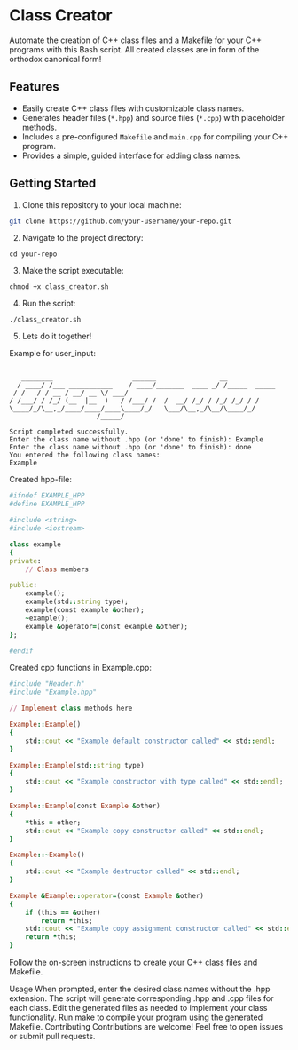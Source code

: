 # Class Creator

Automate the creation of C++ class files and a Makefile for your C++ programs with this Bash script.
All created classes are in form of the orthodox canonical form!

## Features

- Easily create C++ class files with customizable class names.
- Generates header files (`*.hpp`) and source files (`*.cpp`) with placeholder methods.
- Includes a pre-configured `Makefile` and `main.cpp` for compiling your C++ program.
- Provides a simple, guided interface for adding class names.

## Getting Started

1. Clone this repository to your local machine:

```bash
git clone https://github.com/your-username/your-repo.git
```
2. Navigate to the project directory:
```
cd your-repo
```
3. Make the script executable:
```
chmod +x class_creator.sh
```

4. Run the script:
```
./class_creator.sh
```

5. Lets do it together!

Example for user_input:
```

   ________                    ______                __
  / ____/ /___ ___________    / ____/_______  ____ _/ /_____  _____
 / /   / / __ / __/ __ \/ ___/
/ /___/ / /_/ (__  |__  )   / /___/ /  /  __/ /_/ / /_/ /_/ / /
\____/_/\__,_/____/____/____\____/_/   \___/\__,_/\__/\____/_/
                      /_____/

Script completed successfully.
Enter the class name without .hpp (or 'done' to finish): Example
Enter the class name without .hpp (or 'done' to finish): done
You entered the following class names:
Example
```

Created hpp-file:
```ruby
#ifndef EXAMPLE_HPP
#define EXAMPLE_HPP

#include <string>
#include <iostream>

class example
{
private:
	// Class members

public:
	example();
	example(std::string type);
	example(const example &other);
	~example();
	example &operator=(const example &other);
};

#endif
```
Created cpp functions in Example.cpp:
```ruby
#include "Header.h"
#include "Example.hpp"

// Implement class methods here

Example::Example()
{
	std::cout << "Example default constructor called" << std::endl;
}

Example::Example(std::string type)
{
	std::cout << "Example constructor with type called" << std::endl;
}

Example::Example(const Example &other)
{
	*this = other;
	std::cout << "Example copy constructor called" << std::endl;
}

Example::~Example()
{
	std::cout << "Example destructor called" << std::endl;
}

Example &Example::operator=(const Example &other)
{
	if (this == &other)
		return *this;
	std::cout << "Example copy assignment constructor called" << std::endl;
	return *this;
}
```
Follow the on-screen instructions to create your C++ class files and Makefile.

Usage
When prompted, enter the desired class names without the .hpp extension.
The script will generate corresponding .hpp and .cpp files for each class.
Edit the generated files as needed to implement your class functionality.
Run make to compile your program using the generated Makefile.
Contributing
Contributions are welcome! Feel free to open issues or submit pull requests.
